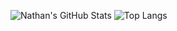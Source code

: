 ![Nathan's GitHub Stats](https://github-readme-stats.vercel.app/api?username=nathom)
![Top Langs](https://github-readme-stats.vercel.app/api/top-langs/?username=nathom&layout=compact)
